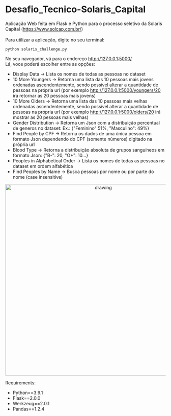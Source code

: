 # Desafio_Tecnico-Solaris_Capital

Aplicação Web feita em Flask e Python para o processo seletivo da Solaris Capital (https://www.solcap.com.br/)<br>
<br>
Para utilizar a aplicação, digite no seu terminal:
```
python solaris_challenge.py
````
No seu navegador, vá para o endereço http://127.0.0.1:5000/<br>
Lá, voce poderá escolher entre as opções:<br>
- Display Data ->  Lista os nomes de todas as pessoas no dataset
- 10 More Youngers -> Retorna uma lista das 10 pessoas mais jovens ordenadas ascendentemente, sendo possível alterar a quantidade de pessoas na própria url (por exemplo http://127.0.0.1:5000/youngers/20 irá retornar as 20 pessoas mais jovens)
- 10 More Olders -> Retorna uma lista das 10 pessoas mais velhas ordenadas ascendentemente, sendo possível alterar a quantidade de pessoas na própria url (por exemplo http://127.0.0.1:5000/olders/20 irá mostrar as 20 pessoas mais velhas)
- Gender Distribution -> Retorna um Json com a distribuição percentual de generos no dataset: Ex.: {"Feminino" 51%, "Masculino": 49%}
- Find People by CPF -> Retorna os dados de uma única pessoa em formato Json dependendo do CPF (somente números) digitado na própria url
- Blood Type -> Retorna a distribuição absoluta de grupos sanguíneos em formato Json: {"B-": 20, "O+": 10...}
- Peoples in Alphabetical Order -> Lista os nomes de todas as pessoas no dataset em ordem alfabética
- Find Peoples by Name -> Busca pessoas por nome ou por parte do nome (case insensitive)

<p align="center">
<img src="images/url.png" alt="drawing" width="600"/>
</p>

Requirements:
- Python==3.9.1
- Flask==2.0.0
- Werkzeug==2.0.1
- Pandas==1.2.4
